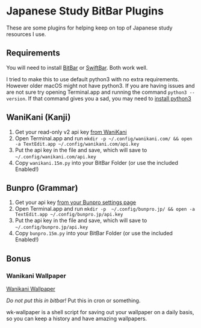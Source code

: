 # Japanese Study BitBar Plugins

These are some plugins for helping keep on top of Japanese study resources I use.

## Requirements

You will need to install [BitBar](https://github.com/matryer/bitbar) or [SwiftBar](https://swiftbar.app). Both work well.

I tried to make this to use default python3 with no extra requirements. However older macOS might not have python3. If you are having issues and are not sure try opening Terminal.app and running the command `python3 --version`. If that command gives you a sad, you may need to [install python3](https://www.python.org/downloads/)

## WaniKani (Kanji)

1. Get your read-only v2 api key [from WaniKani](https://www.wanikani.com/settings/personal_access_tokens)
1. Open Terminal.app and run `mkdir -p ~/.config/wanikani.com/ && open -a TextEdit.app ~/.config/wanikani.com/api.key`
1. Put the api key in the file and save, which will save to `~/.config/wanikani.com/api.key`
1. Copy `wanikani.15m.py` into your BitBar Folder (or use the included Enabled!)

## Bunpro (Grammar)

1. Get your api key [from your Bunpro settings page](https://bunpro.jp/)
1. Open Terminal.app and run `mkdir -p  ~/.config/bunpro.jp/ && open -a TextEdit.app ~/.config/bunpro.jp/api.key`
1. Put the api key in the file and save, which will save to `~/.config/bunpro.jp/api.key`
1. Copy `bunpro.15m.py` into your BitBar Folder (or use the included Enabled!)

## Bonus

### Wanikani Wallpaper

[Wanikani Wallpaper](https://wkw.natural20design.com)

*Do not put this in bitbar!* Put this in cron or something.

wk-wallpaper is a shell script for saving out your wallpaper on a daily basis, so you can keep a history and have amazing wallpapers.
